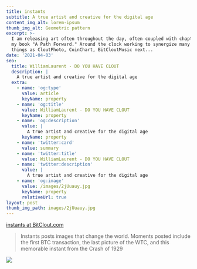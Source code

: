 ```yaml
---
title: instants
subtitle: A true artist and creative for the digital age
content_img_alt: lorem-ipsum
thumb_img_alt: Geometric pattern
excerpt: >-
  I am releasing art often throughout the day, often coupled with chapters from
  my book "A Path Forward." Around the clock working to synergize many such
  things as CloutPhoto, CoinChart, BitCloutMusic next...
date: '2021-04-03'
seo:
  title: WilliamLaurent - DO YOU HAVE CLOUT
  description: |
    A true artist and creative for the digital age
  extra:
    - name: 'og:type'
      value: article
      keyName: property
    - name: 'og:title'
      value: WilliamLaurent - DO YOU HAVE CLOUT
      keyName: property
    - name: 'og:description'
      value: |
        A true artist and creative for the digital age
      keyName: property
    - name: 'twitter:card'
      value: summary
    - name: 'twitter:title'
      value: WilliamLaurent - DO YOU HAVE CLOUT
    - name: 'twitter:description'
      value: |
        A true artist and creative for the digital age
    - name: 'og:image'
      value: /images/2jUuauy.jpg
      keyName: property
      relativeUrl: true
layout: post
thumb_img_path: images/2jUuauy.jpg
---
```

[instants at BitClout.com](https://bitclout.com/u/instants)

> Instants posts images that change the world. Moments posted include the first BTC transaction, the last picture of the WTC, and this memorable instant from the Crash of 1929

![](/images/ABajQ7P.jpg)
